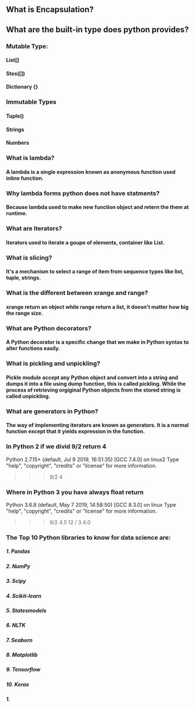 ## What is Encapsulation?


## What are the built-in type does python provides?
### Mutable Type:
#### List[]
#### Stes([])
#### Dictionary {}

### Immutable Types
#### Tuple()
#### Strings
#### Numbers

### What is lambda?
#### A lambda is a single expression known as anonymous function used inline function.

### Why lambda forms python does not have statments?
#### Because lambda used to make new function object and retern the them at runtime.

### What are Iterators?
#### Iterators used to iterate a goupe of elements, container like List.

### What is slicing?
#### It's a mechanism to select a range of item from sequence types like list, tuple, strings.

### What is the different between xrange and range?
#### xrange return an object while range return a list, it doesn't matter how big the range size.

### What are Python decorators?
#### A Python decorator is a specific change that we make in Python syntax to alter functions easily.

### What is pickling and unpickling?
#### Pickle module accept any Python object and convert into a string and dumps it into a file using dump function, this is called pickling. While the process of retrieving orgiginal Python objects from the stored string is called unpickling.

### What are generators in Python?
#### The way of implementing iterators are known as generators.  It is a normal function except that it yields expression in the function.

### In Python 2 if we divid 9/2 return 4
Python 2.7.15+ (default, Jul  9 2019, 16:51:35) 
[GCC 7.4.0] on linux2
Type "help", "copyright", "credits" or "license" for more information.
>>> 9/2
4
### Where in Python 3 you have always float return 
Python 3.6.8 (default, May  7 2019, 14:58:50) 
[GCC 8.3.0] on linux
Type "help", "copyright", "credits" or "license" for more information.
>>> 9/2
4.5
>>> 12 / 3
4.0
>>> 

### The Top 10 Python libraries to know for data science are:
##### 1. Pandas 
##### 2. NumPy
##### 3. Scipy 
##### 4. Scikit-learn 
##### 5. Statesmodels 
##### 6. NLTK
##### 7. Seaborn
##### 8. Matplotlib
##### 9. Tensorflow
##### 10. Keras

##### 1. 